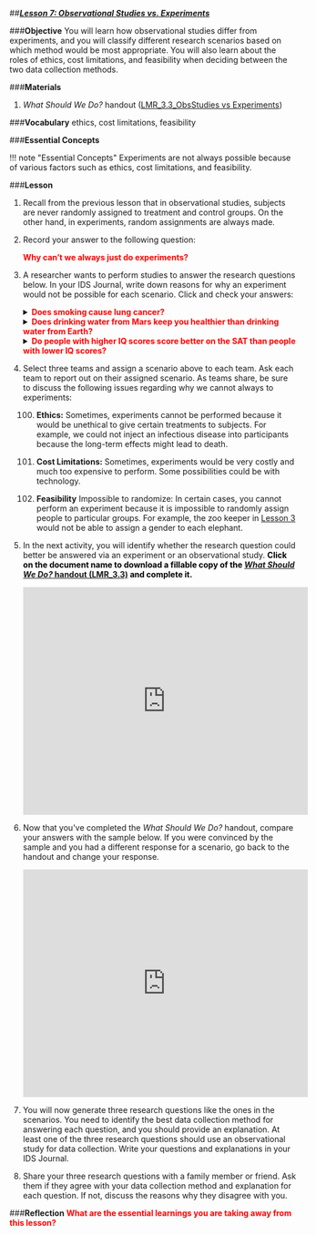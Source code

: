 ##***<u>Lesson 7: Observational Studies vs. Experiments</u>***

###**Objective**
You will learn how observational studies differ from experiments, and you will classify different research
scenarios based on which method would be most appropriate. You will also learn about the roles of
ethics, cost limitations, and feasibility when deciding between the two data collection methods.

###**Materials**
1. *What Should We Do?* handout ([LMR_3.3_ObsStudies vs Experiments](https://ucla.box.com/s/jlukwsj2az8m1j3x14rl2gtqo68ueui0))

###**Vocabulary**
ethics, cost limitations, feasibility

###**Essential Concepts**

!!! note "Essential Concepts" 
    Experiments are not always possible because of various factors such as ethics, cost limitations, and feasibility.

###**Lesson**
1. Recall from the previous lesson that in observational studies, subjects are never randomly assigned to treatment and control groups. On the other hand, in experiments, random assignments are always made.

2. Record your answer to the following question:

    <strong style="color: red;">Why can’t we always just do experiments?</strong> 


3. A researcher wants to perform studies to answer the research questions below. In your IDS Journal, write down reasons for why an experiment would not be possible for each scenario. Click and check your answers:


    <details>  
    <summary><strong style="color: red;">Does smoking cause lung cancer?</strong></summary>
    Unethical. You cannot make people smoke cigarettes and then see if they have lung cancer later in life.
    </details>  
    
    <details>  
    <summary><strong style="color: red;">Does drinking water from Mars keep you healthier than drinking water from Earth?</strong></summary>
    Cost. It would be incredibly expensive to design a space shuttle that can successfullytransport people to Mars and have them live there for an extended period of time, and most researchers would not have the funding to do this.
    </details>  
 
    <details>  
    <summary><strong style="color: red;">Do people with higher IQ scores score better on the SAT than people with lower IQ
    scores?</strong></summary>
    Not feasible/not possible. You cannot randomly assign IQ scores to people because it is a measurement based on aptitude.
    </details>   


4. Select three teams and assign a scenario above to each team. Ask each team to report out on their assigned scenario. As teams share, be sure to discuss the following issues regarding why we cannot always to experiments:

    100. **Ethics:** Sometimes, experiments cannot be performed because it would be unethical to give certain treatments to subjects. For example, we could not inject an infectious disease into participants because the long-term effects might lead to death.

    100. **Cost Limitations:** Sometimes, experiments would be very costly and much too
    expensive to perform. Some possibilities could be with technology.

    100. **Feasibility** Impossible to randomize: In certain cases, you cannot perform an experiment
    because it is impossible to randomly assign people to particular groups. For example, the zoo keeper in [Lesson 3](../unit1/lesson3.md) would not be able to assign a gender to each elephant.

5. In the next activity, you will identify whether the research question could better be answered via an experiment or an observational study. <strong style="color: black;">Click on the document name to download a fillable copy of the [*What Should We Do?* handout (LMR_3.3)](https://ucla.box.com/s/jlukwsj2az8m1j3x14rl2gtqo68ueui0) and complete it.</strong> 


    <iframe src="https://ucla.app.box.com/embed/s/jlukwsj2az8m1j3x14rl2gtqo68ueui0?sortColumn=date&view=list" width="500" height="400" frameborder="0" allowfullscreen webkitallowfullscreen msallowfullscreen></iframe>


6. Now that you've completed the *What Should We Do?* handout, compare your answers with the sample below. If you were convinced by the sample and you had a different response for a scenario, go back to the handout and change your response. 


    <iframe src="https://ucla.app.box.com/embed/s/wh1cyn26lmj27xkjon03xustj3440xl5?sortColumn=date&view=list" width="500" height="400" frameborder="0" allowfullscreen webkitallowfullscreen msallowfullscreen></iframe>


7. You will now generate three research questions like the ones in the scenarios. You need to identify the best data collection method for answering each question, and you should provide an explanation. At least one of the three research questions should use an observational study for data collection. Write your questions and explanations in your IDS Journal.

8. Share your three research questions with a family member or friend. Ask them if they agree with your data collection method and explanation for each question. If not, discuss the reasons why they disagree with you.

###**Reflection**
<strong style="color: red;">What are the essential learnings you are taking away from this lesson?</strong> 